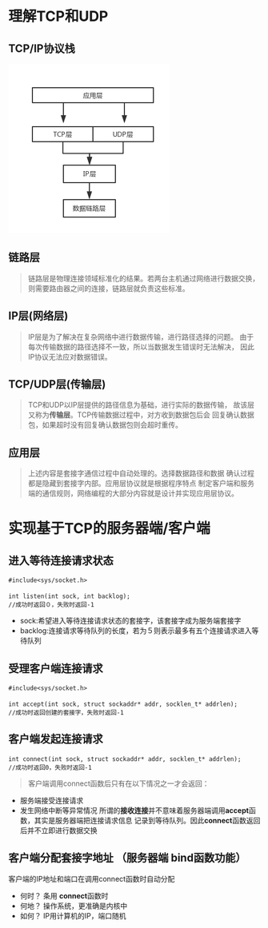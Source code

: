理解TCP和UDP
============

TCP/IP协议栈
------------
![](https://github.com/jac0bwang/tcp-ip-socket-programming/blob/master/ch04/tcp_udp.png)
## 链路层
> 链路层是物理连接领域标准化的结果。若两台主机通过网络进行数据交换，
> 则需要路由器之间的连接，链路层就负责这些标准。
## IP层(网络层)
> IP层是为了解决在复杂网络中进行数据传输，进行路径选择的问题。
> 由于每次传输数据的路径选择不一致，所以当数据发生错误时无法解决，
> 因此IP协议无法应对数据错误。
## TCP/UDP层(传输层)
> TCP和UDP以IP层提供的路径信息为基础，进行实际的数据传输，
> 故该层又称为**传输层**。TCP传输数据过程中，对方收到数据包后会
> 回复确认数据包，如果超时没有回复确认数据包则会超时重传。
## 应用层
> 上述内容是套接字通信过程中自动处理的。选择数据路径和数据
> 确认过程都是隐藏到套接字内部。应用层协议就是根据程序特点
> 制定客户端和服务端的通信规则，网络编程的大部分内容就是设计并实现应用层协议。

实现基于TCP的服务器端/客户端
============================

## 进入等待连接请求状态
```
#include<sys/socket.h>

int listen(int sock, int backlog);
//成功时返回０，失败时返回-1
```
- sock:希望进入等待连接请求状态的套接字，该套接字成为服务端套接字
- backlog:连接请求等待队列的长度，若为５则表示最多有五个连接请求进入等待队列
## 受理客户端连接请求
```
#include<sys/socket.h>

int accept(int sock, struct sockaddr* addr, socklen_t* addrlen);
//成功时返回创建的套接字，失败时返回-1
```
## 客户端发起连接请求
```
int connect(int sock, struct sockaddr* addr, socklen_t* addrlen);
//成功时返回0，失败时返回-1
```
> 客户端调用connect函数后只有在以下情况之一才会返回：<br>
- 服务端接受连接请求
- 发生网络中断等异常情况
所谓的**接收连接**并不意味着服务器端调用**accept**函数，其实是服务器端把连接请求信息
记录到等待队列。因此**connect**函数返回后并不立即进行数据交换

客户端分配套接字地址 （服务器端 bind函数功能）
--------------------
客户端的IP地址和端口在调用connect函数时自动分配
- 何时？ 条用 **connect**函数时
- 何地？ 操作系统，更准确是内核中
- 如何？ IP用计算机的IP，端口随机

